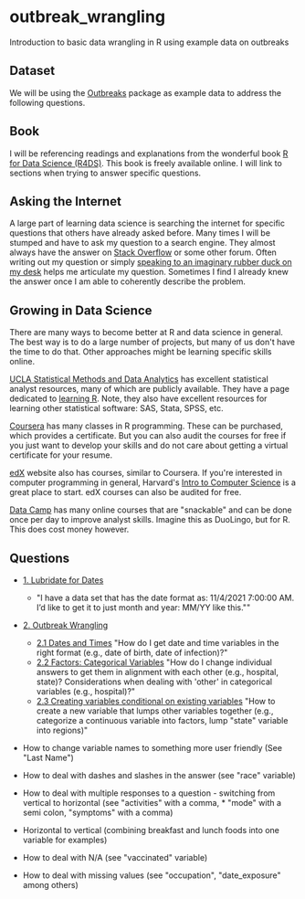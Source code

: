 # outbreak_wrangling

Introduction to basic data wrangling in R using example data on outbreaks


## Dataset

We will be using the [Outbreaks](https://urldefense.com/v3/__https://cran.r-project.org/web/packages/outbreaks/outbreaks.pdf__;!!LIr3w8kk_Xxm!upqova8xo2BulfSiLrpFgR8tg2JMwO2bJCJbXafwaO7OZES2_d4WFSHGddRQ039RDXxOuPPErqB0ktPe6cx_$) package as example data to address the following questions.


## Book

I will be referencing readings and explanations from the wonderful book [R for Data Science (R4DS)](https://r4ds.had.co.nz/index.html). This book is freely available online. I will link to sections when trying to answer specific questions.


## Asking the Internet

A large part of learning data science is searching the internet for specific questions that others have already asked before. Many times I will be stumped and have to ask my question to a search engine. They almost always have the answer on [Stack Overflow](https://stackoverflow.com/) or some other forum. Often writing out my question or simply [speaking to an imaginary rubber duck on my desk](https://en.wikipedia.org/wiki/Rubber_duck_debugging) helps me articulate my question. Sometimes I find I already knew the answer once I am able to coherently describe the problem.


## Growing in Data Science

There are many ways to become better at R and data science in general. The best way is to do a large number of projects, but many of us don't have the time to do that. Other approaches might be learning specific skills online.

[UCLA Statistical Methods and Data Analytics](https://stats.oarc.ucla.edu/) has excellent statistical analyst resources, many of which are publicly available. They have a page dedicated to [learning R](https://stats.oarc.ucla.edu/r/). Note, they also have excellent resources for learning other statistical software: SAS, Stata, SPSS, etc.

[Coursera](https://www.coursera.org/search?query=R%20programming) has many classes in R programming. These can be purchased, which provides a certificate. But you can also audit the courses for free if you just want to develop your skills and do not care about getting a virtual certificate for your resume. 

[edX](https://www.edx.org/search?q=r+programming) website also has courses, similar to Coursera. If you're interested in computer programming in general, Harvard's [Intro to Computer Science](https://www.edx.org/course/introduction-computer-science-harvardx-cs50x) is a great place to start. edX courses can also be audited for free.

[Data Camp](https://www.datacamp.com/learn/r) has many online courses that are "snackable" and can be done once per day to improve analyst skills. Imagine this as DuoLingo, but for R. This does cost money however.


## Questions
 
* [1. Lubridate for Dates](https://github.com/dgrisafe/outbreak_wrangling/blob/main/1.-Lubridate-for-Dates.md) 
  * "I have a data set that has the date format as: 11/4/2021  7:00:00 AM. I’d like to get it to just month and year: MM/YY like this.""  
* [2. Outbreak Wrangling](https://github.com/dgrisafe/outbreak_wrangling/blob/main/2.-Outbreak-Wrangling.md)
  * [2.1 Dates and Times](https://github.com/dgrisafe/outbreak_wrangling/blob/main/2.-Outbreak-Wrangling.md#21-dates-and-times) "How do I get date and time variables in the right format (e.g., date of birth, date of infection)?"
  * [2.2 Factors: Categorical Variables](https://github.com/dgrisafe/outbreak_wrangling/blob/main/2.-Outbreak-Wrangling.md#22-factors-categorical-variables) "How do I change individual answers to get them in alignment with each other (e.g., hospital, state)? Considerations when dealing with 'other' in categorical variables (e.g., hospital)?"
  * [2.3 Creating variables conditional on existing variables]() "How to create a new variable that lumps other variables together (e.g., categorize a continuous variable into factors, lump "state" variable into regions)"
  
* How to change variable names to something more user friendly (See "Last Name")
* How to deal with dashes and slashes in the answer (see "race" variable)
* How to deal with multiple responses to a question - switching from vertical to horizontal (see "activities" with a comma, * "mode" with a semi colon, "symptoms" with a comma)
* Horizontal to vertical (combining breakfast and lunch foods into one variable for examples)
* How to deal with N/A (see "vaccinated" variable)
* How to deal with missing values (see "occupation", "date_exposure" among others)
